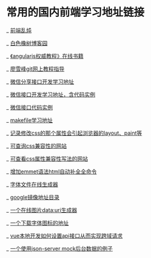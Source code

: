 # 常用的国内前端学习地址链接

_ [前端乱炖](www.html-js.com)

_ [白色橡树博客园](http://www.cnblogs.com/PeunZhang/)

_ [《angularjs权威教程》在线书籍](http://www.ituring.com.cn/tupubarticle/1385)

_ [廖雪峰git网上教程指导](http://www.liaoxuefeng.com/wiki/0013739516305929606dd18361248578c67b8067c8c017b000)

_ [微信分享接口开发学习地址](caibaojian.com/wxshare-config.html)

_ [微信接口开发学习地址，含代码实例](http://www.360doc.com/content/15/0111/21/19291760_439977810.shtml)

_ [微信接口代码实例](http://203.195.235.76/jssdk/)

_ [makefile学习地址](http://blog.csdn.net/haoel/article/details/2886)

_ [记录修改css的那个属性会引起浏览器的layout、paint等](https://csstriggers.com/)

_ [可查询css兼容性的网站](http://www.caniuse.com)

_ [可查看css属性兼容性写法的网站](http://www.css3chart.com)

_ [增加emmet语法html自动补全全命令](https://docs.emmet.io/cheat-sheet/)

_ [字体文件在线生成器](https://transfonter.org/)

_ [google镜像地址目录](http://coderschool.cn/1853.html)

_ [一个在线图片data:uri生成器](http://jpillora.com/base64-encoder/)

_ [一个下载字体图标的地址](http://www.iconfont.cn/)

_ [vue本地开发如何设置api接口从而实现跨域请求](https://vuejs-templates.github.io/webpack/proxy.html)

_ [一个使用json-server mock后台数据的例子](https://github.com/Iamlars/diaries/tree/master/demos/mock)
